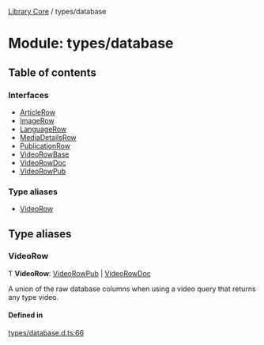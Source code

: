 [Library Core](../README.md) / types/database

# Module: types/database

## Table of contents

### Interfaces

- [ArticleRow](../interfaces/types_database.articlerow.md)
- [ImageRow](../interfaces/types_database.imagerow.md)
- [LanguageRow](../interfaces/types_database.languagerow.md)
- [MediaDetailsRow](../interfaces/types_database.mediadetailsrow.md)
- [PublicationRow](../interfaces/types_database.publicationrow.md)
- [VideoRowBase](../interfaces/types_database.videorowbase.md)
- [VideoRowDoc](../interfaces/types_database.videorowdoc.md)
- [VideoRowPub](../interfaces/types_database.videorowpub.md)

### Type aliases

- [VideoRow](types_database.md#videorow)

## Type aliases

### VideoRow

Ƭ **VideoRow**: [VideoRowPub](../interfaces/types_database.videorowpub.md) \| [VideoRowDoc](../interfaces/types_database.videorowdoc.md)

A union of the raw database columns when using a video query that returns any type video.

#### Defined in

[types/database.d.ts:66](https://github.com/BenShelton/library-api/blob/master/packages/core/types/database.d.ts#L66)
